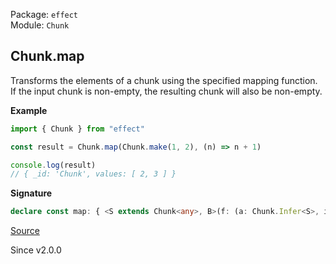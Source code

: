 Package: `effect`<br />
Module: `Chunk`<br />

## Chunk.map

Transforms the elements of a chunk using the specified mapping function.
If the input chunk is non-empty, the resulting chunk will also be non-empty.

**Example**

```ts
import { Chunk } from "effect"

const result = Chunk.map(Chunk.make(1, 2), (n) => n + 1)

console.log(result)
// { _id: 'Chunk', values: [ 2, 3 ] }
```

**Signature**

```ts
declare const map: { <S extends Chunk<any>, B>(f: (a: Chunk.Infer<S>, i: number) => B): (self: S) => Chunk.With<S, B>; <A, B>(self: NonEmptyChunk<A>, f: (a: A, i: number) => B): NonEmptyChunk<B>; <A, B>(self: Chunk<A>, f: (a: A, i: number) => B): Chunk<B>; }
```

[Source](https://github.com/Effect-TS/effect/tree/main/packages/effect/src/Chunk.ts#L937)

Since v2.0.0